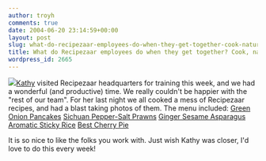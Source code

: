 ```yaml
---
author: troyh
comments: true
date: 2004-06-20 23:14:59+00:00
layout: post
slug: what-do-recipezaar-employees-do-when-they-get-together-cook-naturally
title: What do Recipezaar employees do when they get together? Cook, naturally.
wordpress_id: 2665
---
```


![](http://www.recipezaar.com/img/recipes/60/58/1/thumbs/pic0cwCwk.jpg)[Kathy](http://www.recipezaar.com/browse/getchef.zsp?id=6651) visited Recipezaar headquarters for training this week, and we had a wonderful (and productive) time.  We really couldn't be happier with the "rest of our team".  For her last night we all cooked a mess of Recipezaar recipes, and had a blast taking photos of them.  The menu included:
[Green Onion Pancakes](http://www.recipezaar.com/getrecipe.zsp?id=14530)
[Sichuan Pepper-Salt Prawns](http://www.recipezaar.com/getrecipe.zsp?id=37634)
[Ginger Sesame Asparagus](http://www.recipezaar.com/getrecipe.zsp?id=79216)
[Aromatic Sticky Rice](http://www.recipezaar.com/getrecipe.zsp?id=90126)
[Best Cherry Pie](http://www.recipezaar.com/getrecipe.zsp?id=60581)

It is so nice to like the folks you work with.  Just wish Kathy was closer, I'd love to do this every week!

